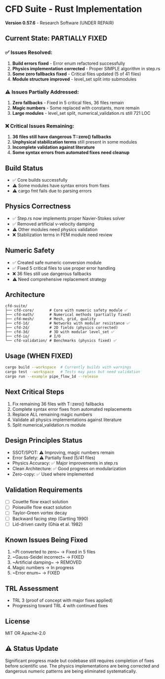 # CFD Suite - Rust Implementation

**Version 0.57.6** - Research Software (UNDER REPAIR)

## Current State: PARTIALLY FIXED

### ✅ Issues Resolved:
1. **Build errors fixed** - Error enum refactored successfully
2. **Physics implementation corrected** - Proper SIMPLE algorithm in step.rs
3. **Some zero fallbacks fixed** - Critical files updated (5 of 41 files)
4. **Module structure improved** - level_set split into submodules

### ⚠️ Issues Partially Addressed:
1. **Zero fallbacks** - Fixed in 5 critical files, 36 files remain
2. **Magic numbers** - Some replaced with constants, more remain
3. **Large modules** - level_set split, numerical_validation.rs still 721 LOC

### ❌ Critical Issues Remaining:
1. **36 files still have dangerous T::zero() fallbacks**
2. **Unphysical stabilization terms** still present in some modules
3. **Incomplete validation against literature**
4. **Some syntax errors from automated fixes need cleanup**

## Build Status
- ✅ Core builds successfully
- ⚠️ Some modules have syntax errors from fixes
- ⚠️ cargo fmt fails due to parsing errors

## Physics Correctness
- ✅ Step.rs now implements proper Navier-Stokes solver
- ✅ Removed artificial v-velocity damping
- ⚠️ Other modules need physics validation
- ❌ Stabilization terms in FEM module need review

## Numeric Safety
- ✅ Created safe numeric conversion module
- ✅ Fixed 5 critical files to use proper error handling
- ❌ 36 files still use dangerous fallbacks
- ⚠️ Need comprehensive replacement strategy

## Architecture
```
cfd-suite/
├── cfd-core/       # Core with numeric safety module ✅
├── cfd-math/       # Numerical methods (partially fixed)
├── cfd-mesh/       # Mesh, grid, quality
├── cfd-1d/         # Networks with modular resistance ✅
├── cfd-2d/         # 2D fields (physics corrected)
├── cfd-3d/         # 3D with modular level_set ✅
├── cfd-io/         # I/O
└── cfd-validation/ # Benchmarks (physics fixed) ✅
```

## Usage (WHEN FIXED)
```bash
cargo build --workspace  # Currently builds with warnings
cargo test --workspace   # Tests may pass but need validation
cargo run --example pipe_flow_1d --release
```

## Next Critical Steps
1. Fix remaining 36 files with T::zero() fallbacks
2. Complete syntax error fixes from automated replacements
3. Replace ALL remaining magic numbers
4. Validate all physics implementations against literature
5. Split numerical_validation.rs module

## Design Principles Status
- SSOT/SPOT: ⚠️ Improving, magic numbers remain
- Error Safety: ⚠️ Partially fixed (5/41 files)
- Physics Accuracy: ✅ Major improvements in step.rs
- Clean Architecture: ✅ Good progress on modularization
- Zero-copy: ✅ Used where implemented

## Validation Requirements
- [ ] Couette flow exact solution
- [ ] Poiseuille flow exact solution  
- [ ] Taylor-Green vortex decay
- [ ] Backward facing step (Gartling 1990)
- [ ] Lid-driven cavity (Ghia et al. 1982)

## Known Issues Being Fixed
1. ~PI converted to zero~ → Fixed in 5 files
2. ~Gauss-Seidel incorrect~ → FIXED
3. ~Artificial damping~ → REMOVED
4. Magic numbers → In progress
5. ~Error enum~ → FIXED

## TRL Assessment
- TRL 3 (proof of concept with major fixes applied)
- Progressing toward TRL 4 with continued fixes

## License
MIT OR Apache-2.0

## ⚠️ Status Update
Significant progress made but codebase still requires completion of fixes before scientific use. The physics implementations are being corrected and dangerous numeric patterns are being eliminated systematically.